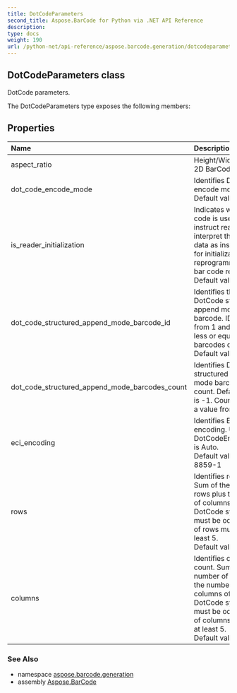 ```yaml
---
title: DotCodeParameters
second_title: Aspose.BarCode for Python via .NET API Reference
description: 
type: docs
weight: 190
url: /python-net/api-reference/aspose.barcode.generation/dotcodeparameters/
---
```


## DotCodeParameters class

DotCode parameters.

The DotCodeParameters type exposes the following members:
## Properties
| Name | Description |
| :- | :- |
|aspect_ratio|Height/Width ratio of 2D BarCode module.|
|dot_code_encode_mode|Identifies DotCode encode mode. <br/>            Default value: Auto.|
|is_reader_initialization|Indicates whether code is used for instruct reader to interpret the following data as instructions for initialization or reprogramming of the bar code reader.<br/>            Default value is false.|
|dot_code_structured_append_mode_barcode_id|Identifies the ID of the DotCode structured append mode barcode. ID starts from 1 and must be less or equal to barcodes count. Default value is -1.|
|dot_code_structured_append_mode_barcodes_count|Identifies DotCode structured append mode barcodes count. Default value is -1. Count must be a value from 1 to 35.|
|eci_encoding|Identifies ECI encoding. Used when DotCodeEncodeMode is Auto.<br/>            Default value: ISO-8859-1|
|rows|Identifies rows count. Sum of the number of rows plus the number of columns of a DotCode symbol must be odd. Number of rows must be at least 5.<br/>            Default value: -1|
|columns|Identifies columns count. Sum of the number of rows plus the number of columns of a DotCode symbol must be odd. Number of columns must be at least 5.<br/>            Default value: -1|

### See Also

* namespace [aspose.barcode.generation](/barcode/python-net/api-reference/aspose.barcode.generation/)
* assembly [Aspose.BarCode](/barcode/python-net/api-reference/)

